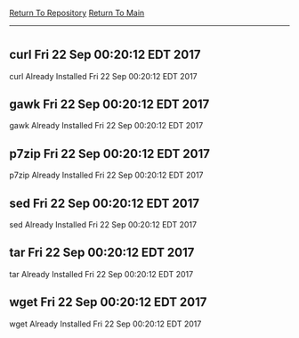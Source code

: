 [Return To Repository](https://github.com/deathbybandaid/piholeparser/)
[Return To Main](https://github.com/deathbybandaid/piholeparser/blob/master/RecentRunLogs/Mainlog.md)
____________________________________
# 
## curl Fri 22 Sep 00:20:12 EDT 2017
curl Already Installed Fri 22 Sep 00:20:12 EDT 2017
## gawk Fri 22 Sep 00:20:12 EDT 2017
gawk Already Installed Fri 22 Sep 00:20:12 EDT 2017
## p7zip Fri 22 Sep 00:20:12 EDT 2017
p7zip Already Installed Fri 22 Sep 00:20:12 EDT 2017
## sed Fri 22 Sep 00:20:12 EDT 2017
sed Already Installed Fri 22 Sep 00:20:12 EDT 2017
## tar Fri 22 Sep 00:20:12 EDT 2017
tar Already Installed Fri 22 Sep 00:20:12 EDT 2017
## wget Fri 22 Sep 00:20:12 EDT 2017
wget Already Installed Fri 22 Sep 00:20:12 EDT 2017
